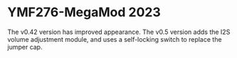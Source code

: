 # YMF276-MegaMod 2023
 The v0.42 version has improved appearance.
 The v0.5 version adds the I2S volume adjustment module, and uses a self-locking switch to replace the jumper cap. 
